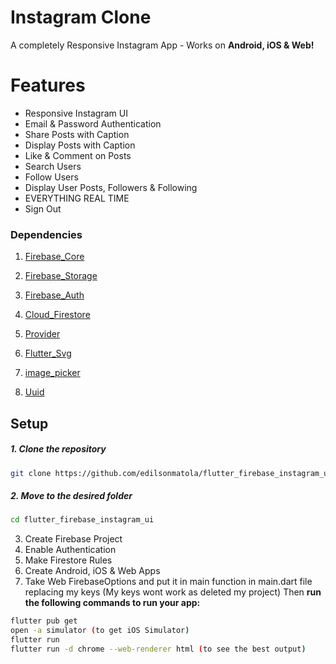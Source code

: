 # Instagram Clone

A completely Responsive Instagram App - Works on **Android, iOS & Web!**

# Features

- Responsive Instagram UI
- Email & Password Authentication
- Share Posts with Caption
- Display Posts with Caption
- Like & Comment on Posts
- Search Users
- Follow Users
- Display User Posts, Followers & Following
- EVERYTHING REAL TIME
- Sign Out

### Dependencies

1. [Firebase_Core](https://pub.dev/packages/firebase_core)

1. [Firebase_Storage](https://pub.dev/packages/firebase_storage)

1. [Firebase_Auth](https://pub.dev/packages/firebase_auth)

1. [Cloud_Firestore](https://pub.dev/packages/cloud_firestore)

1. [Provider](https://pub.dev/packages/provider)

1. [Flutter_Svg](https://pub.dev/packages/flutter_svg)

1. [image_picker](https://pub.dev/packages/image_picker)

1. [Uuid](https://pub.dev/packages/Uuid)

## Setup

##### 1. Clone the repository

```bash
git clone https://github.com/edilsonmatola/flutter_firebase_instagram_ui.git
```

##### 2. Move to the desired folder

```bash
cd flutter_firebase_instagram_ui
```

3. Create Firebase Project
4. Enable Authentication
5. Make Firestore Rules
6. Create Android, iOS & Web Apps
7. Take Web FirebaseOptions and put it in main function in main.dart file replacing my keys (My keys wont work as deleted my project) Then **run the following commands to run your app:**

```bash
flutter pub get
open -a simulator (to get iOS Simulator)
flutter run
flutter run -d chrome --web-renderer html (to see the best output)
```

